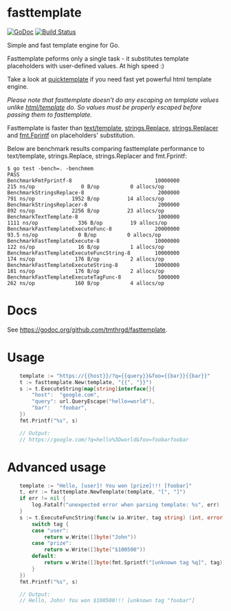 fasttemplate
============

[![GoDoc](https://godoc.org/github.com/tmthrgd/fasttemplate?status.svg)](https://godoc.org/github.com/tmthrgd/fasttemplate)
[![Build Status](https://travis-ci.org/tmthrgd/fasttemplate.svg?branch=master)](https://travis-ci.org/tmthrgd/fasttemplate)

Simple and fast template engine for Go.

Fasttemplate peforms only a single task - it substitutes template placeholders
with user-defined values. At high speed :)

Take a look at [quicktemplate](https://github.com/valyala/quicktemplate) if you  need fast yet powerful html template engine.

*Please note that fasttemplate doesn't do any escaping on template values
unlike [html/template](https://golang.org/pkg/html/template/) do. So values
must be properly escaped before passing them to fasttemplate.*

Fasttemplate is faster than [text/template](https://golang.org/pkg/text/template/),
[strings.Replace](https://golang.org/pkg/strings/#Replace),
[strings.Replacer](https://golang.org/pkg/strings/#Replacer)
and [fmt.Fprintf](https://golang.org/pkg/fmt/#Fprintf) on placeholders' substitution.

Below are benchmark results comparing fasttemplate performance to text/template,
strings.Replace, strings.Replacer and fmt.Fprintf:

```
$ go test -bench=. -benchmem
PASS
BenchmarkFmtFprintf-8                           10000000               215 ns/op               0 B/op          0 allocs/op
BenchmarkStringsReplace-8                        2000000               791 ns/op            1952 B/op         14 allocs/op
BenchmarkStringsReplacer-8                       2000000               892 ns/op            2256 B/op         23 allocs/op
BenchmarkTextTemplate-8                          1000000              1111 ns/op             336 B/op         19 allocs/op
BenchmarkFastTemplateExecuteFunc-8              20000000                93.5 ns/op             0 B/op          0 allocs/op
BenchmarkFastTemplateExecute-8                  10000000               122 ns/op              16 B/op          1 allocs/op
BenchmarkFastTemplateExecuteFuncString-8        10000000               174 ns/op             176 B/op          2 allocs/op
BenchmarkFastTemplateExecuteString-8            10000000               181 ns/op             176 B/op          2 allocs/op
BenchmarkFastTemplateExecuteTagFunc-8            5000000               262 ns/op             160 B/op          4 allocs/op
```


Docs
====

See https://godoc.org/github.com/tmthrgd/fasttemplate.


Usage
=====

```go
	template := "https://{{host}}/?q={{query}}&foo={{bar}}{{bar}}"
	t := fasttemplate.New(template, "{{", "}}")
	s := t.ExecuteString(map[string]interface{}{
		"host":  "google.com",
		"query": url.QueryEscape("hello=world"),
		"bar":   "foobar",
	})
	fmt.Printf("%s", s)

	// Output:
	// https://google.com/?q=hello%3Dworld&foo=foobarfoobar
```


Advanced usage
==============

```go
	template := "Hello, [user]! You won [prize]!!! [foobar]"
	t, err := fasttemplate.NewTemplate(template, "[", "]")
	if err != nil {
		log.Fatalf("unexpected error when parsing template: %s", err)
	}
	s := t.ExecuteFuncString(func(w io.Writer, tag string) (int, error) {
		switch tag {
		case "user":
			return w.Write([]byte("John"))
		case "prize":
			return w.Write([]byte("$100500"))
		default:
			return w.Write([]byte(fmt.Sprintf("[unknown tag %q]", tag)))
		}
	})
	fmt.Printf("%s", s)

	// Output:
	// Hello, John! You won $100500!!! [unknown tag "foobar"]
```
